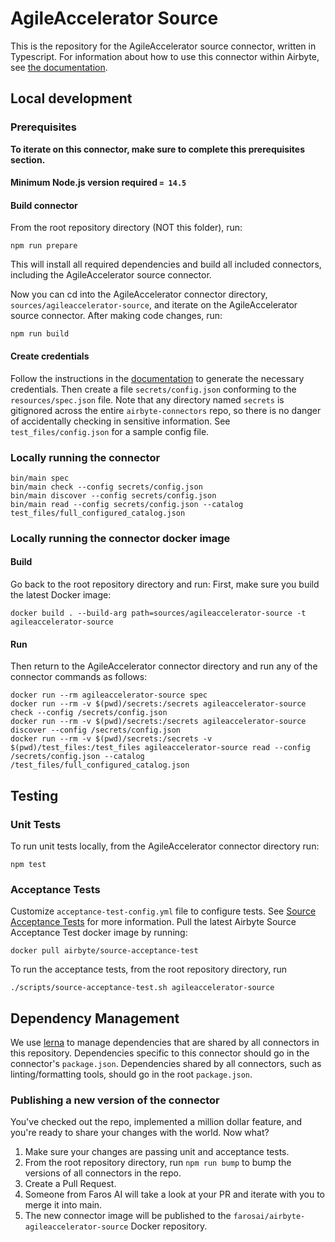 # AgileAccelerator Source

This is the repository for the AgileAccelerator source connector, written in Typescript.
For information about how to use this connector within Airbyte, see [the
documentation](https://docs.airbyte.io/integrations/sources/agileaccelerator).

## Local development

### Prerequisites
**To iterate on this connector, make sure to complete this prerequisites
section.**

#### Minimum Node.js version required `= 14.5`

#### Build connector
From the root repository directory (NOT this folder), run:
```
npm run prepare
```

This will install all required dependencies and build all included connectors,
including the AgileAccelerator source connector.

Now you can cd into the AgileAccelerator connector directory, `sources/agileaccelerator-source`,
and iterate on the AgileAccelerator source connector. After making code changes, run:
```
npm run build
```

#### Create credentials
Follow the instructions in the
[documentation](https://docs.airbyte.io/integrations/sources/agileaccelerator) to
generate the necessary credentials. Then create a file `secrets/config.json`
conforming to the `resources/spec.json` file.  Note that any directory named
`secrets` is gitignored across the entire `airbyte-connectors` repo, so there is
no danger of accidentally checking in sensitive information.  See
`test_files/config.json` for a sample config file.

### Locally running the connector
```
bin/main spec
bin/main check --config secrets/config.json
bin/main discover --config secrets/config.json
bin/main read --config secrets/config.json --catalog test_files/full_configured_catalog.json
```

### Locally running the connector docker image

#### Build
Go back to the root repository directory and run:
First, make sure you build the latest Docker image:
```
docker build . --build-arg path=sources/agileaccelerator-source -t agileaccelerator-source
```

#### Run
Then return to the AgileAccelerator connector directory and run any of the connector
commands as follows:
```
docker run --rm agileaccelerator-source spec
docker run --rm -v $(pwd)/secrets:/secrets agileaccelerator-source check --config /secrets/config.json
docker run --rm -v $(pwd)/secrets:/secrets agileaccelerator-source discover --config /secrets/config.json
docker run --rm -v $(pwd)/secrets:/secrets -v $(pwd)/test_files:/test_files agileaccelerator-source read --config /secrets/config.json --catalog /test_files/full_configured_catalog.json
```

## Testing

### Unit Tests
To run unit tests locally, from the AgileAccelerator connector directory run:
```
npm test
```

### Acceptance Tests
Customize `acceptance-test-config.yml` file to configure tests. See [Source
Acceptance
Tests](https://docs.airbyte.io/connector-development/testing-connectors/source-acceptance-tests-reference)
for more information.
Pull the latest Airbyte Source Acceptance Test docker image by running:
```
docker pull airbyte/source-acceptance-test
```

To run the acceptance tests, from the root repository directory, run
```
./scripts/source-acceptance-test.sh agileaccelerator-source
```

## Dependency Management
We use [lerna](https://lerna.js.org/) to manage dependencies that are shared by
all connectors in this repository. Dependencies specific to this connector
should go in the connector's `package.json`. Dependencies shared by all
connectors, such as linting/formatting tools, should go in the root
`package.json`.

### Publishing a new version of the connector
You've checked out the repo, implemented a million dollar feature, and you're
ready to share your changes with the world. Now what?
1. Make sure your changes are passing unit and acceptance tests.
1. From the root repository directory, run `npm run bump` to bump the versions
   of all connectors in the repo.
1. Create a Pull Request.
1. Someone from Faros AI will take a look at your PR and iterate with you to
   merge it into main.
1. The new connector image will be published to the
   `farosai/airbyte-agileaccelerator-source` Docker repository.
